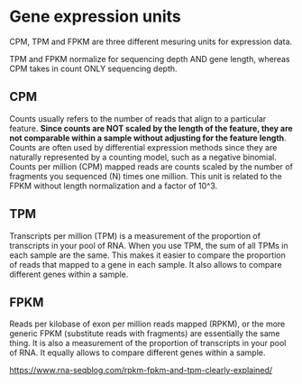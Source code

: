 # Gene expression units

CPM, TPM and FPKM are three different mesuring units for expression data.

TPM and FPKM normalize for sequencing depth AND gene length, whereas CPM takes in count ONLY sequencing depth.

## CPM

Counts usually refers to the number of reads that align to a particular feature. **Since counts are NOT scaled by the length of the feature, they are not comparable within a sample without adjusting for the feature length**. Counts are often used by differential expression methods since they are naturally represented by a counting model, such as a negative binomial. Counts per million (CPM) mapped reads are counts scaled by the number of fragments you sequenced (N) times one million. This unit is related to the FPKM without length normalization and a factor of 10^3.

## TPM

Transcripts per million (TPM) is a measurement of the proportion of transcripts in your pool of RNA. When you use TPM, the sum of all TPMs in each sample are the same. This makes it easier to compare the proportion of reads that mapped to a gene in each sample. It also allows to compare different genes within a sample.

## FPKM

Reads per kilobase of exon per million reads mapped (RPKM), or the more generic FPKM (substitute reads with fragments) are essentially the same thing. It is also a measurement of the proportion of transcripts in your pool of RNA. It equally allows to compare different genes within a sample.

https://www.rna-seqblog.com/rpkm-fpkm-and-tpm-clearly-explained/
